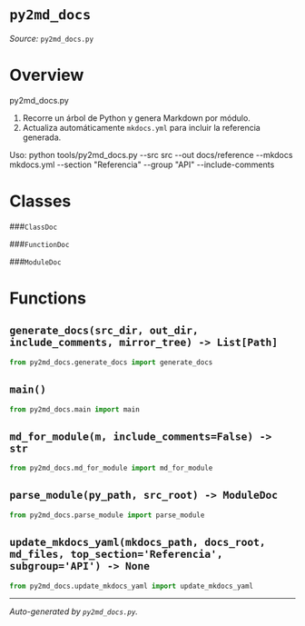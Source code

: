 # `py2md_docs`

*Source:* `py2md_docs.py`


# Overview

py2md_docs.py

1) Recorre un árbol de Python y genera Markdown por módulo.
2) Actualiza automáticamente `mkdocs.yml` para incluir la referencia generada.

Uso:
  python tools/py2md_docs.py --src src --out docs/reference --mkdocs mkdocs.yml       --section "Referencia" --group "API" --include-comments


# Classes

###`ClassDoc`

###`FunctionDoc`

###`ModuleDoc`


# Functions
## `generate_docs(src_dir, out_dir, include_comments, mirror_tree) -> List[Path]`

```python
from py2md_docs.generate_docs import generate_docs
```

## `main()`

```python
from py2md_docs.main import main
```

## `md_for_module(m, include_comments=False) -> str`

```python
from py2md_docs.md_for_module import md_for_module
```

## `parse_module(py_path, src_root) -> ModuleDoc`

```python
from py2md_docs.parse_module import parse_module
```

## `update_mkdocs_yaml(mkdocs_path, docs_root, md_files, top_section='Referencia', subgroup='API') -> None`

```python
from py2md_docs.update_mkdocs_yaml import update_mkdocs_yaml
```


---

*Auto-generated by `py2md_docs.py`.*
